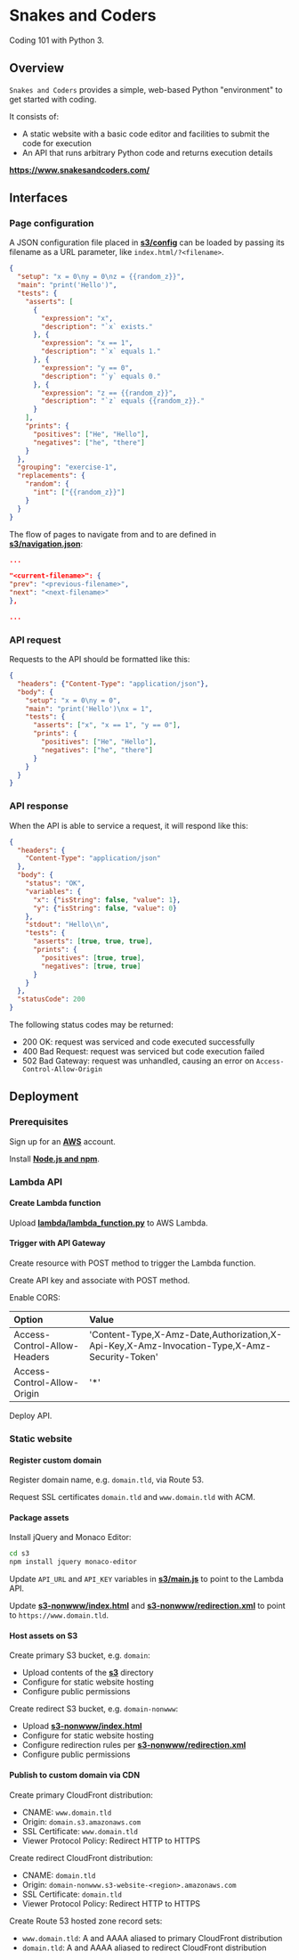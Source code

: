 # Snakes and Coders

Coding 101 with Python 3.

## Overview

`Snakes and Coders` provides a simple, web-based Python "environment" to get started with coding.

It consists of:

- A static website with a basic code editor and facilities to submit the code for execution
- An API that runs arbitrary Python code and returns execution details

**<https://www.snakesandcoders.com/>**

## Interfaces

### Page configuration

A JSON configuration file placed in [**s3/config**](s3/config) can be loaded by passing its filename as a URL parameter, like `index.html/?<filename>`.

```json
{
  "setup": "x = 0\ny = 0\nz = {{random_z}}",
  "main": "print('Hello')",
  "tests": {
    "asserts": [
      {
        "expression": "x",
        "description": "`x` exists."
      }, {
        "expression": "x == 1",
        "description": "`x` equals 1."
      }, {
        "expression": "y == 0",
        "description": "`y` equals 0."
      }, {
        "expression": "z == {{random_z}}",
        "description": "`z` equals {{random_z}}."
      }
    ],
    "prints": {
      "positives": ["He", "Hello"],
      "negatives": ["he", "there"]
    }
  },
  "grouping": "exercise-1",
  "replacements": {
    "random": {
      "int": ["{{random_z}}"]
    }
  }
}
```

The flow of pages to navigate from and to are defined in [**s3/navigation.json**](s3/navigation.json):

```json
...

"<current-filename>": {
"prev": "<previous-filename>",
"next": "<next-filename>"
},

...
```

### API request

Requests to the API should be formatted like this:

```json
{
  "headers": {"Content-Type": "application/json"},
  "body": {
    "setup": "x = 0\ny = 0",
    "main": "print('Hello')\nx = 1",
    "tests": {
      "asserts": ["x", "x == 1", "y == 0"],
      "prints": {
        "positives": ["He", "Hello"],
        "negatives": ["he", "there"]
      }
    }
  }
}
```

### API response

When the API is able to service a request, it will respond like this:

```json
{
  "headers": {
    "Content-Type": "application/json"
  },
  "body": {
    "status": "OK",
    "variables": {
      "x": {"isString": false, "value": 1},
      "y": {"isString": false, "value": 0}
    },
    "stdout": "Hello\\n",
    "tests": {
      "asserts": [true, true, true],
      "prints": {
        "positives": [true, true],
        "negatives": [true, true]
      }
    }
  },
  "statusCode": 200
}
```

The following status codes may be returned:

- 200 OK: request was serviced and code executed successfully
- 400 Bad Request: request was serviced but code execution failed
- 502 Bad Gateway: request was unhandled, causing an error on `Access-Control-Allow-Origin`

## Deployment

### Prerequisites

Sign up for an [**AWS**](https://aws.amazon.com/) account.

Install [**Node.js and npm**](https://nodejs.org/).

### Lambda API

#### Create Lambda function

Upload [**lambda/lambda_function.py**](lambda/lambda_function.py) to AWS Lambda.

#### Trigger with API Gateway

Create resource with POST method to trigger the Lambda function.

Create API key and associate with POST method.

Enable CORS:

Option                       | Value
:--                          | :--
Access-Control-Allow-Headers | 'Content-Type,X-Amz-Date,Authorization,X-Api-Key,X-Amz-Invocation-Type,X-Amz-Security-Token'
Access-Control-Allow-Origin  | '*'

Deploy API.

### Static website

#### Register custom domain

Register domain name, e.g. `domain.tld`, via Route 53.

Request SSL certificates `domain.tld` and `www.domain.tld` with ACM.

#### Package assets

Install jQuery and Monaco Editor:

```bash
cd s3
npm install jquery monaco-editor
```

Update `API_URL` and `API_KEY` variables in [**s3/main.js**](s3/main.js) to point to the Lambda API.

Update [**s3-nonwww/index.html**](s3-nonwww/index.html) and [**s3-nonwww/redirection.xml**](s3-nonwww/redirection.xml) to point to `https://www.domain.tld`.

#### Host assets on S3

Create primary S3 bucket, e.g. `domain`:

- Upload contents of the [**s3**](s3) directory
- Configure for static website hosting
- Configure public permissions

Create redirect S3 bucket, e.g. `domain-nonwww`:

- Upload [**s3-nonwww/index.html**](s3-nonwww/index.html)
- Configure for static website hosting
- Configure redirection rules per [**s3-nonwww/redirection.xml**](s3-nonwww/redirection.xml)
- Configure public permissions

#### Publish to custom domain via CDN

Create primary CloudFront distribution:

- CNAME: `www.domain.tld`
- Origin: `domain.s3.amazonaws.com`
- SSL Certificate: `www.domain.tld`
- Viewer Protocol Policy: Redirect HTTP to HTTPS

Create redirect CloudFront distribution:

- CNAME: `domain.tld`
- Origin: `domain-nonwww.s3-website-<region>.amazonaws.com`
- SSL Certificate: `domain.tld`
- Viewer Protocol Policy: Redirect HTTP to HTTPS

Create Route 53 hosted zone record sets:

- `www.domain.tld`: A and AAAA aliased to primary CloudFront distribution
- `domain.tld`: A and AAAA aliased to redirect CloudFront distribution
